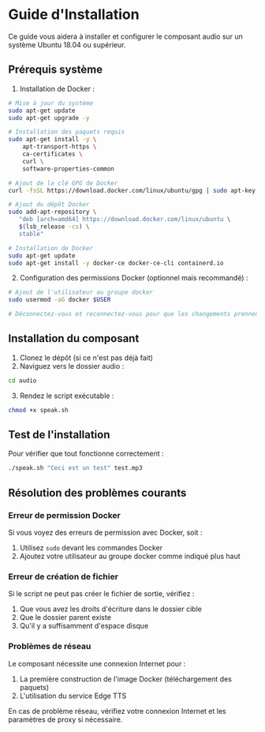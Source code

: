 # Guide d'Installation

Ce guide vous aidera à installer et configurer le composant audio sur un système Ubuntu 18.04 ou supérieur.

## Prérequis système

1. Installation de Docker :
```bash
# Mise à jour du système
sudo apt-get update
sudo apt-get upgrade -y

# Installation des paquets requis
sudo apt-get install -y \
    apt-transport-https \
    ca-certificates \
    curl \
    software-properties-common

# Ajout de la clé GPG de Docker
curl -fsSL https://download.docker.com/linux/ubuntu/gpg | sudo apt-key add -

# Ajout du dépôt Docker
sudo add-apt-repository \
   "deb [arch=amd64] https://download.docker.com/linux/ubuntu \
   $(lsb_release -cs) \
   stable"

# Installation de Docker
sudo apt-get update
sudo apt-get install -y docker-ce docker-ce-cli containerd.io
```

2. Configuration des permissions Docker (optionnel mais recommandé) :
```bash
# Ajout de l'utilisateur au groupe docker
sudo usermod -aG docker $USER

# Déconnectez-vous et reconnectez-vous pour que les changements prennent effet
```

## Installation du composant

1. Clonez le dépôt (si ce n'est pas déjà fait)
2. Naviguez vers le dossier audio :
```bash
cd audio
```

3. Rendez le script exécutable :
```bash
chmod +x speak.sh
```

## Test de l'installation

Pour vérifier que tout fonctionne correctement :

```bash
./speak.sh "Ceci est un test" test.mp3
```

## Résolution des problèmes courants

### Erreur de permission Docker

Si vous voyez des erreurs de permission avec Docker, soit :
1. Utilisez `sudo` devant les commandes Docker
2. Ajoutez votre utilisateur au groupe docker comme indiqué plus haut

### Erreur de création de fichier

Si le script ne peut pas créer le fichier de sortie, vérifiez :
1. Que vous avez les droits d'écriture dans le dossier cible
2. Que le dossier parent existe
3. Qu'il y a suffisamment d'espace disque

### Problèmes de réseau

Le composant nécessite une connexion Internet pour :
1. La première construction de l'image Docker (téléchargement des paquets)
2. L'utilisation du service Edge TTS

En cas de problème réseau, vérifiez votre connexion Internet et les paramètres de proxy si nécessaire.